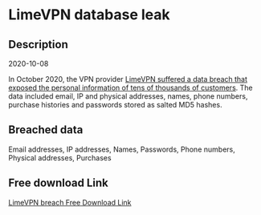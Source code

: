 # LimeVPN database leak

## Description

2020-10-08

In October 2020, the VPN provider <a href="https://threatpost.com/hacked-data-limevpn-dark-web/167492/" target="_blank" rel="noopener">LimeVPN suffered a data breach that exposed the personal information of tens of thousands of customers</a>. The data included email, IP and physical addresses, names, phone numbers, purchase histories and passwords stored as salted MD5 hashes.

## Breached data

Email addresses, IP addresses, Names, Passwords, Phone numbers, Physical addresses, Purchases

## Free download Link

[LimeVPN breach Free Download Link](https://link-to.net/1229997/817.4175180070754/dynamic/?r=aHR0cHM6Ly93d3cubWVkaWFmaXJlLmNvbS92aWV3L3dTUjVzeHV5c0Q5ZnJGSy9saW1ldnBuLmNvbS9maWxl)